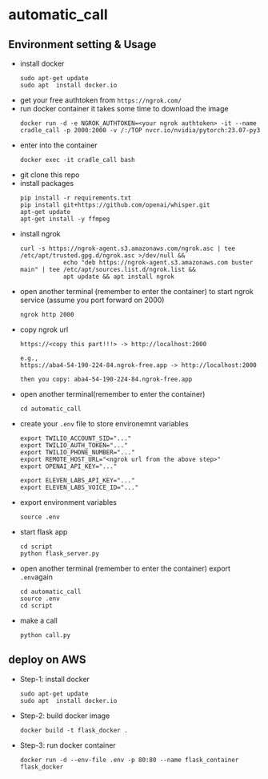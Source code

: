 # automatic_call

## Environment setting & Usage
- install docker
  ```
  sudo apt-get update
  sudo apt  install docker.io
  ```
- get your free authtoken from `https://ngrok.com/`
- run docker container
  it takes some time to download the image   
  ```
  docker run -d -e NGROK_AUTHTOKEN=<your ngrok authtoken> -it --name cradle_call -p 2000:2000 -v /:/TOP nvcr.io/nvidia/pytorch:23.07-py3
  ```
- enter into the container
  ```
  docker exec -it cradle_call bash
  ```
- git clone this repo
- install packages
  ```
  pip install -r requirements.txt
  pip install git+https://github.com/openai/whisper.git
  apt-get update
  apt-get install -y ffmpeg
  ```
- install ngrok
  ```
  curl -s https://ngrok-agent.s3.amazonaws.com/ngrok.asc | tee /etc/apt/trusted.gpg.d/ngrok.asc >/dev/null &&
              echo "deb https://ngrok-agent.s3.amazonaws.com buster main" | tee /etc/apt/sources.list.d/ngrok.list &&
              apt update && apt install ngrok   
  ```
- open another terminal (remember to enter the container) to start ngrok service (assume you port forward on 2000)
  ```
  ngrok http 2000
  ```
- copy ngrok url
  ```
  https://<copy this part!!!> -> http://localhost:2000

  e.g., 
  https://aba4-54-190-224-84.ngrok-free.app -> http://localhost:2000

  then you copy: aba4-54-190-224-84.ngrok-free.app
  ```
- open another terminal(remember to enter the container)
  ```
  cd automatic_call
  ```
- create your `.env` file to store environemnt variables
  ```
  export TWILIO_ACCOUNT_SID="..."
  export TWILIO_AUTH_TOKEN="..."
  export TWILIO_PHONE_NUMBER="..."
  export REMOTE_HOST_URL="<ngrok url from the above step>"
  export OPENAI_API_KEY="..."
  
  export ELEVEN_LABS_API_KEY="..."
  export ELEVEN_LABS_VOICE_ID="..."
  ```
- export environment variables
  ```
  source .env
  ```
- start flask app
  ```
  cd script
  python flask_server.py
  ```
- open another terminal (remember to enter the container) export `.env`again
  ```
  cd automatic_call
  source .env
  cd script
  ```
- make a call
  ```
  python call.py
  ```

## deploy on AWS
- Step-1: install docker
  ```
  sudo apt-get update
  sudo apt  install docker.io
  ```
- Step-2: build docker image
  ```
  docker build -t flask_docker .
  ```

- Step-3: run docker container
  ```
  docker run -d --env-file .env -p 80:80 --name flask_container flask_docker
  ```
